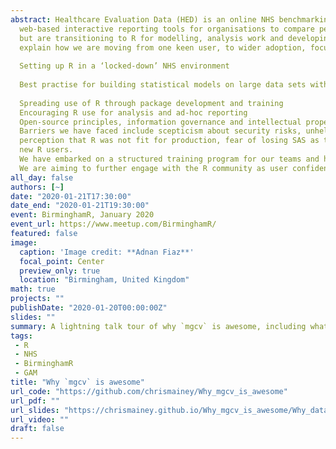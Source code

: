 ```yaml
---
abstract: Healthcare Evaluation Data (HED) is an online NHS benchmarking using national data. We provide
  web-based interactive reporting tools for organisations to compare performance, featuring various statistical   modelling approaches and live manipulation of large datasets. We have relied on SAS for many of our models,
  but are transitioning to R for modelling, analysis work and developing support material.  This talk will
  explain how we are moving from one keen user, to wider adoption, focussing on
  
  Setting up R in a ‘locked-down’ NHS environment
  
  Best practise for building statistical models on large data sets with limited hardware
  
  Spreading use of R through package development and training
  Encouraging R use for analysis and ad-hoc reporting
  Open-source principles, information governance and intellectual property
  Barriers we have faced include scepticism about security risks, unhelpful hardware and network settings, a
  perception that R was not fit for production, fear of losing SAS as the ‘standard,’ and the learning curve for
  new R users.
  We have embarked on a structured training program for our teams and have set up a local R user group.
  We are aiming to further engage with the R community as user confidence grows.
all_day: false
authors: [~]
date: "2020-01-21T17:30:00"
date_end: "2020-01-21T19:30:00"
event: BirminghamR, January 2020
event_url: https://www.meetup.com/BirminghamR/
featured: false
image: 
  caption: 'Image credit: **Adnan Fiaz**'
  focal_point: Center
  preview_only: true
  location: "Birmingham, United Kingdom"
math: true
projects: ""
publishDate: "2020-01-20T00:00:00Z"
slides: ""
summary: A lightning talk tour of why `mgcv` is awesome, including what regression models are, options for dealing with non-linear relationships, what splines are, and how we can use splines in a Generalized Additive Modle (GAM).  Simon Wood's excellent `mgcv` package makes this easy to build and fit.
tags: 
 - R
 - NHS
 - BirminghamR
 - GAM
title: "Why `mgcv` is awesome"
url_code: "https://github.com/chrismainey/Why_mgcv_is_awesome"
url_pdf: ""
url_slides: "https://chrismainey.github.io/Why_mgcv_is_awesome/Why_data_table_is_awesome.html#1"
url_video: ""
draft: false
---
```

